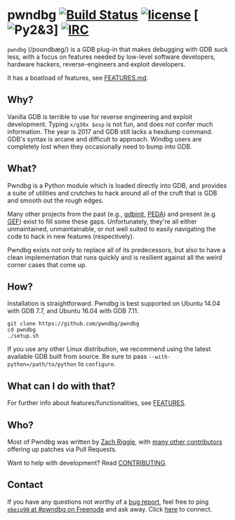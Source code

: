 # pwndbg [![Build Status](https://travis-ci.org/pwndbg/pwndbg.svg?branch=master)](https://travis-ci.org/pwndbg/pwndbg) [![license](https://img.shields.io/github/license/mashape/apistatus.svg?maxAge=2592000)]() [![Py2&3](https://img.shields.io/badge/Python-2%20%26%203-green.svg)] [![IRC](https://img.shields.io/badge/freenode-%23pwndbg-red.svg)](https://webchat.freenode.net/?channels=#pwndbg)

`pwndbg` (/poʊndbæg/) is a GDB plug-in that makes debugging with GDB suck less, with a focus on features needed by low-level software developers, hardware hackers, reverse-engineers and exploit developers.

It has a boatload of features, see [FEATURES.md](FEATURES.md).

## Why?

Vanilla GDB is terrible to use for reverse engineering and exploit development. Typing `x/g30x $esp` is not fun, and does not  confer much information.  The year is 2017 and GDB still lacks a hexdump command.  GDB's syntax is arcane and difficult to approach.  Windbg users are completely lost when they occasionally need to bump into GDB.

## What?

Pwndbg is a Python module which is loaded directly into GDB, and provides a suite of utilities and crutches to hack around all of the cruft that is GDB and smooth out the rough edges.

Many other projects from the past (e.g., [gdbinit][gdbinit], [PEDA][PEDA]) and present (e.g. [GEF][GEF]) exist to fill some these gaps.  Unfortunately, they're all either unmaintained, unmaintainable, or not well suited to easily navigating the code to hack in new features (respectively).

Pwndbg exists not only to replace all of its predecessors, but also to have a clean implementation that runs quickly and is resilient against all the weird corner cases that come up.

[gdbinit]: https://github.com/gdbinit/Gdbinit
[PEDA]: https://github.com/longld/peda
[GEF]: https://github.com/hugsy/gef

## How?

Installation is straightforward.  Pwndbg is best supported on Ubuntu 14.04 with GDB 7.7, and Ubuntu 16.04 with GDB 7.11.  

```shell
git clone https://github.com/pwndbg/pwndbg
cd pwndbg
./setup.sh
```

If you use any other Linux distribution, we recommend using the latest available GDB built from source.  Be sure to pass `--with-python=/path/to/python` to `configure`.

## What can I do with that?

For further info about features/functionalities, see [FEATURES](FEATURES.md).

## Who?

Most of Pwndbg was written by [Zach Riggle](https://twitter.com/ebeip90), with [many other contributors](https://github.com/pwndbg/pwndbg/graphs/contributors) offering up patches via Pull Requests.

Want to help with development? Read [CONTRIBUTING](.github/CONTRIBUTING.md).

## Contact
If you have any questions not worthy of a [bug report](https://github.com/pwndbg/pwndbg/issues), feel free to ping
[`ebeip90` at #pwndbg on Freenode](irc://irc.freenode.net/pwndbg) and ask away.
Click [here](https://kiwiirc.com/client/irc.freenode.net/pwndbg) to connect.
